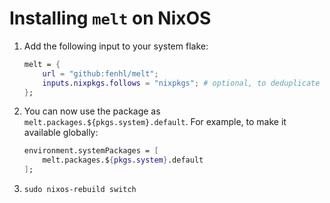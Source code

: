 # Installing `melt` on NixOS

1. Add the following input to your system flake:
    ```nix
    melt = {
        url = "github:fenhl/melt";
        inputs.nixpkgs.follows = "nixpkgs"; # optional, to deduplicate dependencies, omit if your flake doesn't have a nixpkgs input
    };
    ```
2. You can now use the package as `melt.packages.${pkgs.system}.default`. For example, to make it available globally:
    ```nix
    environment.systemPackages = [
        melt.packages.${pkgs.system}.default
    ];
    ```
3. `sudo nixos-rebuild switch`
